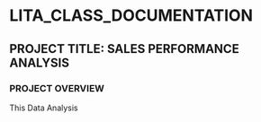 # LITA_CLASS_DOCUMENTATION

## PROJECT TITLE: SALES PERFORMANCE ANALYSIS

### PROJECT OVERVIEW
This Data Analysis







